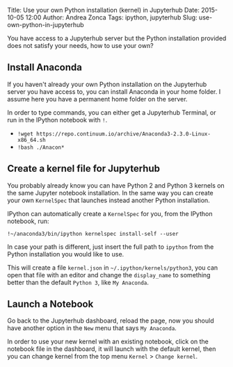 Title: Use your own Python installation (kernel) in Jupyterhub
Date: 2015-10-05 12:00
Author: Andrea Zonca
Tags: ipython, jupyterhub
Slug: use-own-python-in-jupyterhub

You have access to a Jupyterhub server but the Python installation provided does not satisfy your needs,
how to use your own?

## Install Anaconda

If you haven't already your own Python installation on the Jupyterhub server you have access to, you can install Anaconda in your home folder. I assume here you have a permanent home folder on the server.

In order to type commands, you can either
get a Jupyterhub Terminal, or run in the IPython notebook with `!`.

* `!wget https://repo.continuum.io/archive/Anaconda3-2.3.0-Linux-x86_64.sh`
* `!bash ./Anacon*`

## Create a kernel file for Jupyterhub

You probably already know you can have Python 2 and Python 3 kernels on the same Jupyter notebook installation. In the same way you can create your own `KernelSpec` that launches instead another Python installation.

IPython can automatically create a `KernelSpec` for you, from the IPython notebook, run:

	!~/anaconda3/bin/ipython kernelspec install-self --user

In case your path is different, just insert the full path to `ipython` from the Python installation you would like to use.

This will create a file `kernel.json` in `~/.ipython/kernels/python3`, you can open that file with an editor and change the `display_name` to something better than the default `Python 3`, like `My Anaconda`.

## Launch a Notebook

Go back to the Jupyterhub dashboard, reload the page, now you should have another option in the `New` menu that says `My Anaconda`.

In order to use your new kernel with an existing notebook, click on the notebook file in the dashboard, it will launch with the default kernel, then you can change kernel from the top menu `Kernel` > `Change kernel`.

